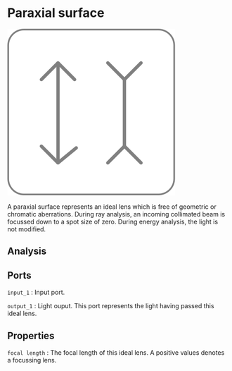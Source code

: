 # Paraxial surface

![Paraxial icon](../images/icons/node_paraxial.svg)

A paraxial surface represents an ideal lens which is free of geometric or chromatic aberrations. During ray analysis, an incoming collimated beam is focussed down to a spot size of zero. During energy analysis, the light is not modified.

## Analysis

## Ports

`input_1`
: Input port.

`output_1`
: Light ouput. This port represents the light having passed this ideal lens.

## Properties

`focal length`
: The focal length of this ideal lens. A positive values denotes a focussing lens.

